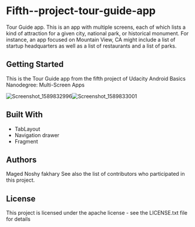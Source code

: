 # Fifth--project-tour-guide-app
Tour Guide app. This is an app with multiple screens, each of which lists a kind of attraction for a given city, national park, or historical monument. For instance, an app focused on Mountain View, CA might include a list of startup headquarters as well as a list of restaurants and a list of parks.
## Getting Started
This is the Tour Guide app from the fifth project of Udacity Android Basics Nanodegree: Multi-Screen Apps

![Screenshot_1589832996](https://user-images.githubusercontent.com/66837612/85621497-ad14e000-b665-11ea-91b2-9edf88b8ccc2.jpg)![Screenshot_1589833001](https://user-images.githubusercontent.com/66837612/85621504-aedea380-b665-11ea-9cf7-ead15fcc2cb7.jpg)


## Built With
* TabLayout
* Navigation drawer
* Fragment

## Authors
Maged Noshy fakhary See also the list of contributors who participated in this project.

## License
This project is licensed under the apache license - see the LICENSE.txt file for details
